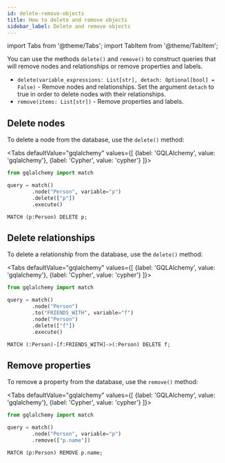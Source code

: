 ```yaml
---
id: delete-remove-objects
title: How to delete and remove objects
sidebar_label: Delete and remove objects
---
```


import Tabs from '@theme/Tabs';
import TabItem from '@theme/TabItem';

You can use the methods `delete()` and `remove()` to construct queries that will
remove nodes and relationships or remove properties and labels.

- `delete(variable_expressions: List[str], detach: Optional[bool] = False)` -
  Remove nodes and relationships. Set the argument `detach` to true in order to
  delete nodes with their relationships.
- `remove(items: List[str])` - Remove properties and labels.

## Delete nodes

To delete a node from the database, use the `delete()` method:

<Tabs
  defaultValue="gqlalchemy"
  values={[
    {label: 'GQLAlchemy', value: 'gqlalchemy'},
    {label: 'Cypher', value: 'cypher'}
  ]}>
  <TabItem value="gqlalchemy">

```python
from gqlalchemy import match

query = match()
        .node("Person", variable="p")
        .delete(["p"])
        .execute()
```

  </TabItem>
  <TabItem value="cypher">

```cypher
MATCH (p:Person) DELETE p;
```

</TabItem>
</Tabs>

## Delete relationships

To delete a relationship from the database, use the `delete()` method:

<Tabs
  defaultValue="gqlalchemy"
  values={[
    {label: 'GQLAlchemy', value: 'gqlalchemy'},
    {label: 'Cypher', value: 'cypher'}
  ]}>
  <TabItem value="gqlalchemy">

```python
from gqlalchemy import match

query = match()
        .node("Person")
        .to("FRIENDS_WITH", variable="f")
        .node("Person")
        .delete(["f"])
        .execute()
```

  </TabItem>
  <TabItem value="cypher">

```cypher
MATCH (:Person)-[f:FRIENDS_WITH]->(:Person) DELETE f;
```

</TabItem>
</Tabs>

## Remove properties

To remove a property from the database, use the `remove()` method:

<Tabs
  defaultValue="gqlalchemy"
  values={[
    {label: 'GQLAlchemy', value: 'gqlalchemy'},
    {label: 'Cypher', value: 'cypher'}
  ]}>
  <TabItem value="gqlalchemy">

```python
from gqlalchemy import match

query = match()
        .node("Person", variable="p")
        .remove(["p.name"])
```

  </TabItem>
  <TabItem value="cypher">

```cypher
MATCH (p:Person) REMOVE p.name;
```

</TabItem>
</Tabs>
